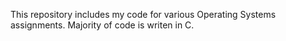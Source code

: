 This repository includes my code for various Operating Systems assignments. Majority of code is writen in C. 

